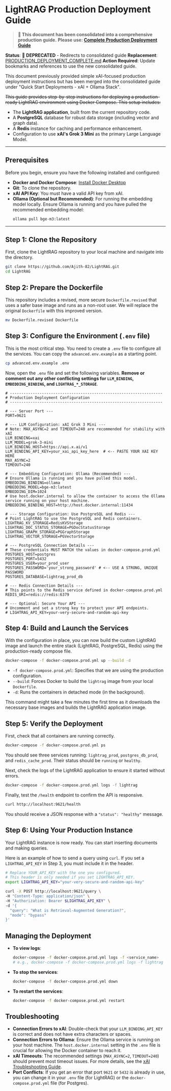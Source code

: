 # LightRAG Production Deployment Guide

> **📘 This document has been consolidated into a comprehensive production guide.**
> **Please use: [Complete Production Deployment Guide](PRODUCTION_DEPLOYMENT_COMPLETE.md)**

**Status**: 🚨 **DEPRECATED** - Redirects to consolidated guide
**Replacement**: [PRODUCTION_DEPLOYMENT_COMPLETE.md](PRODUCTION_DEPLOYMENT_COMPLETE.md)
**Action Required**: Update bookmarks and references to use the new consolidated guide.

This document previously provided simple xAI-focused production deployment instructions but has been merged into the consolidated guide under "Quick Start Deployments - xAI + Ollama Stack".

~~This guide provides step-by-step instructions for deploying a production-ready LightRAG environment using Docker Compose. This setup includes:~~

- The **LightRAG application**, built from the current repository code.
- A **PostgreSQL** database for robust data storage (including vector and graph data).
- A **Redis** instance for caching and performance enhancement.
- Configuration to use **xAI's Grok 3 Mini** as the primary Large Language Model.

---

## Prerequisites

Before you begin, ensure you have the following installed and configured:

- **Docker and Docker Compose**: [Install Docker Desktop](https://www.docker.com/products/docker-desktop/)
- **Git**: To clone the repository.
- **xAI API Key**: You must have a valid API key from xAI.
- **Ollama (Optional but Recommended)**: For running the embedding model locally. Ensure Ollama is running and you have pulled the recommended embedding model:
  ```bash
  ollama pull bge-m3:latest
  ```

---

## Step 1: Clone the Repository

First, clone the LightRAG repository to your local machine and navigate into the directory.

```bash
git clone https://github.com/Ajith-82/LightRAG.git
cd LightRAG
```

## Step 2: Prepare the Dockerfile

This repository includes a revised, more secure `Dockerfile.revised` that uses a safer base image and runs as a non-root user. We will replace the original `Dockerfile` with this improved version.

```bash
mv Dockerfile.revised Dockerfile
```

## Step 3: Configure the Environment (`.env` file)

This is the most critical step. You need to create a `.env` file to configure all the services. You can copy the `advanced.env.example` as a starting point.

```bash
cp advanced.env.example .env
```

Now, open the `.env` file and set the following variables. **Remove or comment out any other conflicting settings for `LLM_BINDING`, `EMBEDDING_BINDING`, and `LIGHTRAG_*_STORAGE`**.

```env
# -------------------------------------------------------------------
# Production Deployment Configuration
# -------------------------------------------------------------------

# --- Server Port ---
PORT=9621

# --- LLM Configuration: xAI Grok 3 Mini ---
# Note: MAX_ASYNC=2 and TIMEOUT=240 are recommended for stability with xAI
LLM_BINDING=xai
LLM_MODEL=grok-3-mini
LLM_BINDING_HOST=https://api.x.ai/v1
LLM_BINDING_API_KEY=your_xai_api_key_here  # <-- PASTE YOUR XAI KEY HERE
MAX_ASYNC=2
TIMEOUT=240

# --- Embedding Configuration: Ollama (Recommended) ---
# Ensure Ollama is running and you have pulled this model.
EMBEDDING_BINDING=ollama
EMBEDDING_MODEL=bge-m3:latest
EMBEDDING_DIM=1024
# Use host.docker.internal to allow the container to access the Ollama service running on your host machine.
EMBEDDING_BINDING_HOST=http://host.docker.internal:11434

# --- Storage Configuration: Use PostgreSQL and Redis ---
# Point LightRAG to use the PostgreSQL and Redis containers.
LIGHTRAG_KV_STORAGE=RedisKVStorage
LIGHTRAG_DOC_STATUS_STORAGE=PGDocStatusStorage
LIGHTRAG_GRAPH_STORAGE=PGGraphStorage
LIGHTRAG_VECTOR_STORAGE=PGVectorStorage

# --- PostgreSQL Connection Details ---
# These credentials MUST MATCH the values in docker-compose.prod.yml
POSTGRES_HOST=postgres
POSTGRES_PORT=5432
POSTGRES_USER=your_prod_user
POSTGRES_PASSWORD='your_strong_password' # <-- USE A STRONG, UNIQUE PASSWORD
POSTGRES_DATABASE=lightrag_prod_db

# --- Redis Connection Details ---
# This points to the Redis service defined in docker-compose.prod.yml
REDIS_URI=redis://redis:6379

# --- Optional: Secure Your API ---
# Uncomment and set a strong key to protect your API endpoints.
# LIGHTRAG_API_KEY=your-very-secure-and-random-api-key
```

## Step 4: Build and Launch the Services

With the configuration in place, you can now build the custom LightRAG image and launch the entire stack (LightRAG, PostgreSQL, Redis) using the production-ready compose file.

```bash
docker-compose -f docker-compose.prod.yml up --build -d
```

- `-f docker-compose.prod.yml`: Specifies that we are using the production configuration.
- `--build`: Forces Docker to build the `lightrag` image from your local `Dockerfile`.
- `-d`: Runs the containers in detached mode (in the background).

This command might take a few minutes the first time as it downloads the necessary base images and builds the LightRAG application image.

## Step 5: Verify the Deployment

First, check that all containers are running correctly.

```bash
docker-compose -f docker-compose.prod.yml ps
```

You should see three services running: `lightrag_prod`, `postgres_db_prod`, and `redis_cache_prod`. Their status should be `running` or `healthy`.

Next, check the logs of the LightRAG application to ensure it started without errors.

```bash
docker-compose -f docker-compose.prod.yml logs -f lightrag
```

Finally, test the `/health` endpoint to confirm the API is responsive.

```bash
curl http://localhost:9621/health
```

You should receive a JSON response with a `"status": "healthy"` message.

## Step 6: Using Your Production Instance

Your LightRAG instance is now ready. You can start inserting documents and making queries.

Here is an example of how to send a query using `curl`. If you set a `LIGHTRAG_API_KEY` in Step 3, you must include it in the header.

```bash
# Replace YOUR_API_KEY with the one you configured.
# This header is only needed if you set LIGHTRAG_API_KEY.
export LIGHTRAG_API_KEY="your-very-secure-and-random-api-key"

curl -X POST http://localhost:9621/query \
-H "Content-Type: application/json" \
-H "Authorization: Bearer $LIGHTRAG_API_KEY" \
-d '{
  "query": "What is Retrieval-Augmented Generation?",
  "mode": "bypass"
}'
```

## Managing the Deployment

- **To view logs**:
  ```bash
  docker-compose -f docker-compose.prod.yml logs -f <service_name>
  # e.g., docker-compose -f docker-compose.prod.yml logs -f lightrag
  ```

- **To stop the services**:
  ```bash
  docker-compose -f docker-compose.prod.yml down
  ```

- **To restart the services**:
  ```bash
  docker-compose -f docker-compose.prod.yml restart
  ```

## Troubleshooting

- **Connection Errors to xAI**: Double-check that your `LLM_BINDING_API_KEY` is correct and does not have extra characters or spaces.
- **Connection Errors to Ollama**: Ensure the Ollama service is running on your host machine. The `host.docker.internal` setting in the `.env` file is crucial for allowing the Docker container to reach it.
- **xAI Timeouts**: The recommended settings (`MAX_ASYNC=2`, `TIMEOUT=240`) should prevent most timeout issues. For more details, see the [xAI Troubleshooting Guide](./integration_guides/TROUBLESHOOTING_XAI.md).
- **Port Conflicts**: If you get an error that port `9621` or `5432` is already in use, you can change it in your `.env` file (for LightRAG) or the `docker-compose.prod.yml` file (for Postgres).

